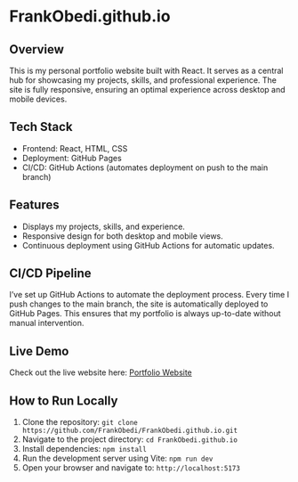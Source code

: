 ﻿# FrankObedi.github.io
## Overview
This is my personal portfolio website built with React. It serves as a central hub for showcasing my projects, skills, and professional experience. The site is fully responsive, ensuring an optimal experience across desktop and mobile devices.

## Tech Stack
- Frontend: React, HTML, CSS
- Deployment: GitHub Pages
- CI/CD: GitHub Actions (automates deployment on push to the main branch)
## Features
- Displays my projects, skills, and experience.
- Responsive design for both desktop and mobile views.
- Continuous deployment using GitHub Actions for automatic updates.
  
## CI/CD Pipeline
I’ve set up GitHub Actions to automate the deployment process. Every time I push changes to the main branch, the site is automatically deployed to GitHub Pages. This ensures that my portfolio is always up-to-date without manual intervention.

## Live Demo
Check out the live website here: [Portfolio Website](https://frankobedi.github.io/)

## How to Run Locally
1. Clone the repository:
  `git clone https://github.com/FrankObedi/FrankObedi.github.io.git`
2. Navigate to the project directory:
   `cd FrankObedi.github.io`
3. Install dependencies:
   `npm install`
4. Run the development server using Vite:
   `npm run dev`
5. Open your browser and navigate to:
   `http://localhost:5173`
